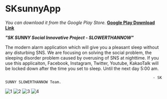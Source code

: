 # SKsunnyApp

*You can download it from the Google Play Store.*  **[Google Play Download Link](https://play.google.com/store/apps/details?id=com.sunny.sunnyapplication)**

_**"SK SUNNY Social Innovative Project - SLOWERTHANNOW"**_

The modern alarm application which will give you a pleasant sleep without any disturbing SNS.
We are focusing on solving the social problem, the sleeping disorder problem caused by overusing of SNS at nighttime.
If you use this applicaiton, Facebook, Instagram, Twitter, Youtube, KakaoTalk will be locked down after the time you set to sleep. Until the next day 5:00 am.

                                                                      - SK SUNNY SLOWERTHANNOW Team.
                                                                    
![1](https://user-images.githubusercontent.com/26848932/81182533-dcee2280-8fe8-11ea-90da-bfd0249a6627.png)
![2](https://user-images.githubusercontent.com/26848932/81182535-dd86b900-8fe8-11ea-949a-4b8549e9ce33.png)
![3](https://user-images.githubusercontent.com/26848932/81182536-de1f4f80-8fe8-11ea-8948-6f398ddd2422.png)
![4](https://user-images.githubusercontent.com/26848932/81182538-deb7e600-8fe8-11ea-94a8-944a7885dfa0.png)



